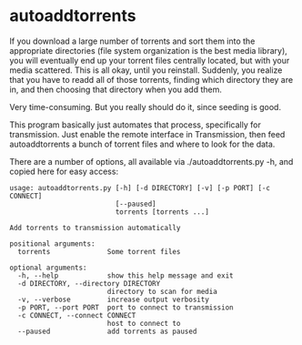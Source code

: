 autoaddtorrents
===============

If you download a large number of torrents and sort them into the appropriate directories (file system organization is the best media library), you will eventually end up your torrent files centrally located, but with your media scattered. This is all okay, until you reinstall. Suddenly, you realize that you have to readd all of those torrents, finding which directory they are in, and then choosing that directory when you add them.

Very time-consuming. But you really should do it, since seeding is good.

This program basically just automates that process, specifically for transmission. Just enable the remote interface in Transmission, then feed autoaddtorrents a bunch of torrent files and where to look for the data.

There are a number of options, all available via ./autoaddtorrents.py -h, and copied here for easy access:

    usage: autoaddtorrents.py [-h] [-d DIRECTORY] [-v] [-p PORT] [-c CONNECT]
                              [--paused]
                              torrents [torrents ...]

    Add torrents to transmission automatically

    positional arguments:
      torrents              Some torrent files

    optional arguments:
      -h, --help            show this help message and exit
      -d DIRECTORY, --directory DIRECTORY
                            directory to scan for media
      -v, --verbose         increase output verbosity
      -p PORT, --port PORT  port to connect to transmission
      -c CONNECT, --connect CONNECT
                            host to connect to
      --paused              add torrents as paused
